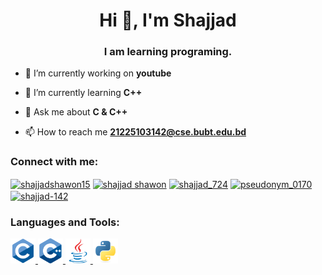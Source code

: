 <h1 align="center">Hi 👋, I'm Shajjad</h1>
<h3 align="center">I am learning programing.</h3>

- 🔭 I’m currently working on **youtube**

- 🌱 I’m currently learning **C++**

- 💬 Ask me about **C & C++**

- 📫 How to reach me **21225103142@cse.bubt.edu.bd**

<h3 align="left">Connect with me:</h3>
<p align="left">
<a href="https://twitter.com/shajjadshawon15" target="blank"><img align="center" src="https://raw.githubusercontent.com/rahuldkjain/github-profile-readme-generator/master/src/images/icons/Social/twitter.svg" alt="shajjadshawon15" height="30" width="40" /></a>
<a href="https://fb.com/shajjad shawon" target="blank"><img align="center" src="https://raw.githubusercontent.com/rahuldkjain/github-profile-readme-generator/master/src/images/icons/Social/facebook.svg" alt="shajjad shawon" height="30" width="40" /></a>
<a href="https://instagram.com/shajjad_724" target="blank"><img align="center" src="https://raw.githubusercontent.com/rahuldkjain/github-profile-readme-generator/master/src/images/icons/Social/instagram.svg" alt="shajjad_724" height="30" width="40" /></a>
<a href="https://codeforces.com/profile/pseudonym_0170" target="blank"><img align="center" src="https://raw.githubusercontent.com/rahuldkjain/github-profile-readme-generator/master/src/images/icons/Social/codeforces.svg" alt="pseudonym_0170" height="30" width="40" /></a>
<a href="https://www.hackerearth.com/shajjad-142" target="blank"><img align="center" src="https://raw.githubusercontent.com/rahuldkjain/github-profile-readme-generator/master/src/images/icons/Social/hackerearth.svg" alt="shajjad-142" height="30" width="40" /></a>
</p>

<h3 align="left">Languages and Tools:</h3>
<p align="left"> <a href="https://www.cprogramming.com/" target="_blank" rel="noreferrer"> <img src="https://raw.githubusercontent.com/devicons/devicon/master/icons/c/c-original.svg" alt="c" width="40" height="40"/> </a> <a href="https://www.w3schools.com/cpp/" target="_blank" rel="noreferrer"> <img src="https://raw.githubusercontent.com/devicons/devicon/master/icons/cplusplus/cplusplus-original.svg" alt="cplusplus" width="40" height="40"/> </a> <a href="https://www.java.com" target="_blank" rel="noreferrer"> <img src="https://raw.githubusercontent.com/devicons/devicon/master/icons/java/java-original.svg" alt="java" width="40" height="40"/> </a> <a href="https://www.python.org" target="_blank" rel="noreferrer"> <img src="https://raw.githubusercontent.com/devicons/devicon/master/icons/python/python-original.svg" alt="python" width="40" height="40"/> </a> </p>

